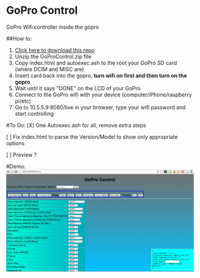 GoPro Control
=============

GoPro Wifi controller inside the gopro

##How to:

1. [Click here to download this repo](https://github.com/KonradIT/gopro-control/archive/GoProControl.zip)
2. Unzip the GoProControl.zip file
3. Copy index.html and autoexec.ash to the root your GoPro SD card (where DCIM and MISC are)
4. Insert card back into the gopro, **turn wifi on first and then turn on the gopro**
5. Wait until it says "DONE" on the LCD of your GoPro
6. Connect to the GoPro wifi with your device (computer/iPhone/raspberry pi/etc)
7. Go to 10.5.5.9:8080/live in your browser, type your wifi password and start controlling


#To Do:
[X] One Autoexec.ash for all, remove extra steps

[ ] Fix index.html to parse the Version/Model to show only appropriate options

[ ]	Preview ?



#Demo:
![Wifi Controller Interface](Interface.png)